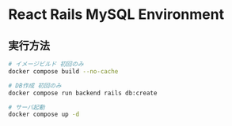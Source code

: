 # React Rails MySQL Environment

## 実行方法

```bash
# イメージビルド 初回のみ
docker compose build --no-cache

# DB作成 初回のみ
docker compose run backend rails db:create

# サーバ起動
docker compose up -d
```
